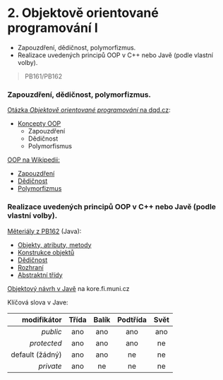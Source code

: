 # 2. Objektově orientované programování I

* Zapouzdření, dědičnost, polymorfizmus.
* Realizace uvedených principů OOP v C++ nebo Javě \(podle vlastní volby\).

> PB161/PB162

### Zapouzdření, dědičnost, polymorfizmus.

[Otázka _Objektově orientované programování_ na dqd.cz](http://statnice.dqd.cz/home:prog:ap4):

* [Koncepty OOP](http://statnice.dqd.cz/home:prog:ap4#koncepty_oop)
  * Zapouzdření
  * Dědičnost
  * Polymorfismus

[OOP na Wikipedii:](https://cs.wikipedia.org/wiki/Objektově_orientované_programování)

* [Zapouzdření](https://cs.wikipedia.org/wiki/Zapouzdření_%28objektově_orientované_programování%29)
* [Dědičnost](https://cs.wikipedia.org/wiki/Dědičnost_%28objektově_orientované_programování%29)
* [Polymorfizmus](https://cs.wikipedia.org/wiki/Polymorfismus_%28programování%29)

### Realizace uvedených principů OOP v C++ nebo Javě \(podle vlastní volby\).

[Měteriály z PB162](https://is.muni.cz/auth/el/1433/podzim2016/PB162/um/printable/index.html) \(Java\):

* [Objekty, atributy, metody](https://is.muni.cz/auth/el/1433/podzim2016/PB162/um/printable/attributes_conventions_methods.html)
* [Konstrukce objektů](https://is.muni.cz/auth/el/1433/podzim2016/PB162/um/printable/constructors_overloading.html)
* [Dědičnost](https://is.muni.cz/auth/el/1433/podzim2016/PB162/um/printable/inheritance.html)
* [Rozhraní](https://is.muni.cz/auth/el/1433/podzim2016/PB162/um/printable/interfaces.html)
* [Abstraktní třídy](https://is.muni.cz/auth/el/1433/podzim2016/PB162/um/printable/abstract_classes.html)

[Objektový návrh v Javě](https://kore.fi.muni.cz/wiki/index.php/Java:Objektov%C3%BD_n%C3%A1vrh_v_Jav%C4%9B) na kore.fi.muni.cz

Klíčová slova v Jave:

| modifikátor | Třída | Balík | Podtřída | Svět |
| ---: | :---: | :---: | :---: | :---: |
| _public_ | ano | ano | ano | ano |
| _protected_ | ano | ano | ano | ne |
| default \(žádný\) | ano | ano | ne | ne |
| _private_ | ano | ne | ne | ne |



